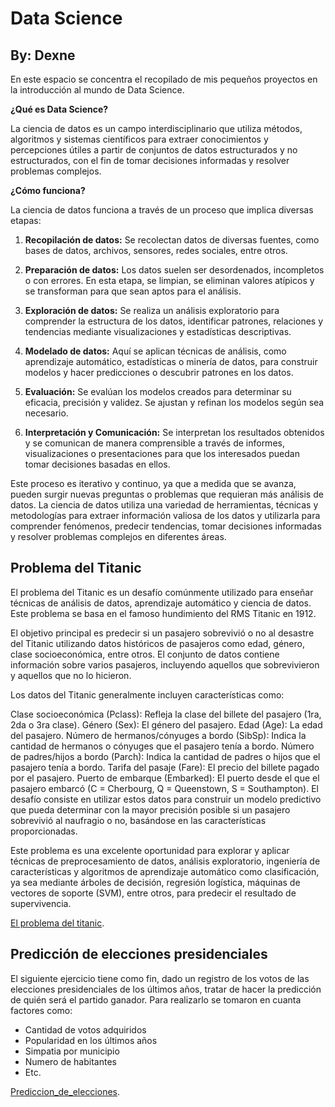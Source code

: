 # Data Science
## By: Dexne

En este espacio se concentra el recopilado de mis pequeños proyectos en la introducción al mundo de Data Science.

**¿Qué es Data Science?**

La ciencia de datos es un campo interdisciplinario que utiliza métodos, algoritmos y sistemas científicos para extraer conocimientos y percepciones útiles a partir de conjuntos de datos estructurados y no estructurados, con el fin de tomar decisiones informadas y resolver problemas complejos.

**¿Cómo funciona?**

La ciencia de datos funciona a través de un proceso que implica diversas etapas:

1. **Recopilación de datos:** Se recolectan datos de diversas fuentes, como bases de datos, archivos, sensores, redes sociales, entre otros.

2. **Preparación de datos:** Los datos suelen ser desordenados, incompletos o con errores. En esta etapa, se limpian, se eliminan valores atípicos y se transforman para que sean aptos para el análisis.

3. **Exploración de datos:** Se realiza un análisis exploratorio para comprender la estructura de los datos, identificar patrones, relaciones y tendencias mediante visualizaciones y estadísticas descriptivas.

4. **Modelado de datos:** Aquí se aplican técnicas de análisis, como aprendizaje automático, estadísticas o minería de datos, para construir modelos y hacer predicciones o descubrir patrones en los datos.

5. **Evaluación:** Se evalúan los modelos creados para determinar su eficacia, precisión y validez. Se ajustan y refinan los modelos según sea necesario.

6. **Interpretación y Comunicación:** Se interpretan los resultados obtenidos y se comunican de manera comprensible a través de informes, visualizaciones o presentaciones para que los interesados puedan tomar decisiones basadas en ellos.

Este proceso es iterativo y continuo, ya que a medida que se avanza, pueden surgir nuevas preguntas o problemas que requieran más análisis de datos. La ciencia de datos utiliza una variedad de herramientas, técnicas y metodologías para extraer información valiosa de los datos y utilizarla para comprender fenómenos, predecir tendencias, tomar decisiones informadas y resolver problemas complejos en diferentes áreas.


## Problema del Titanic

El problema del Titanic es un desafío comúnmente utilizado para enseñar técnicas de análisis de datos, aprendizaje automático y ciencia de datos. Este problema se basa en el famoso hundimiento del RMS Titanic en 1912.

El objetivo principal es predecir si un pasajero sobrevivió o no al desastre del Titanic utilizando datos históricos de pasajeros como edad, género, clase socioeconómica, entre otros. El conjunto de datos contiene información sobre varios pasajeros, incluyendo aquellos que sobrevivieron y aquellos que no lo hicieron.

Los datos del Titanic generalmente incluyen características como:

Clase socioeconómica (Pclass): Refleja la clase del billete del pasajero (1ra, 2da o 3ra clase).
Género (Sex): El género del pasajero.
Edad (Age): La edad del pasajero.
Número de hermanos/cónyuges a bordo (SibSp): Indica la cantidad de hermanos o cónyuges que el pasajero tenía a bordo.
Número de padres/hijos a bordo (Parch): Indica la cantidad de padres o hijos que el pasajero tenía a bordo.
Tarifa del pasaje (Fare): El precio del billete pagado por el pasajero.
Puerto de embarque (Embarked): El puerto desde el que el pasajero embarcó (C = Cherbourg, Q = Queenstown, S = Southampton).
El desafío consiste en utilizar estos datos para construir un modelo predictivo que pueda determinar con la mayor precisión posible si un pasajero sobrevivió al naufragio o no, basándose en las características proporcionadas.

Este problema es una excelente oportunidad para explorar y aplicar técnicas de preprocesamiento de datos, análisis exploratorio, ingeniería de características y algoritmos de aprendizaje automático como clasificación, ya sea mediante árboles de decisión, regresión logística, máquinas de vectores de soporte (SVM), entre otros, para predecir el resultado de supervivencia.

[El problema del titanic](https://github.com/Dexne/Data_Science/tree/main/titanic_problem).

## Predicción de elecciones presidenciales

El siguiente ejercicio tiene como fin, dado un registro de los votos de las elecciones presidenciales de los últimos años, tratar de hacer la predicción de quién será el partido ganador. Para realizarlo se tomaron en cuanta factores como:
- Cantidad de votos adquiridos
- Popularidad en los últimos años
- Simpatia por municipio
- Numero de habitantes
- Etc.

[Prediccion_de_elecciones](https://github.com/Dexne/Data_Science/tree/main/prediccion_zapopan).


